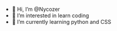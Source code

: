 - 👋 Hi, I’m @Nycozer
- 👀 I’m interested in learn coding
- 🌱 I’m currently learning python and CSS

<!---
Nycozer/Nycozer is a ✨ special ✨ repository because its `README.md` (this file) appears on your GitHub profile.
You can click the Preview link to take a look at your changes.
--->
